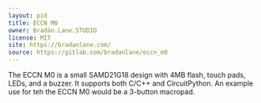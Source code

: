 ```yaml
---
layout: pid
title: ECCN M0
owner: Bradán.Lane.STUDIO
license: MIT
site: https://bradanlane.com/
source: https://gitlab.com/bradanlane/eccn_m0
---
```

The ECCN M0 is a small SAMD21G18 design with 4MB flash, touch pads, LEDs, and a buzzer. It supports both C/C++ and CircuitPython. An example use for teh the ECCN M0 would be a 3-button macropad.